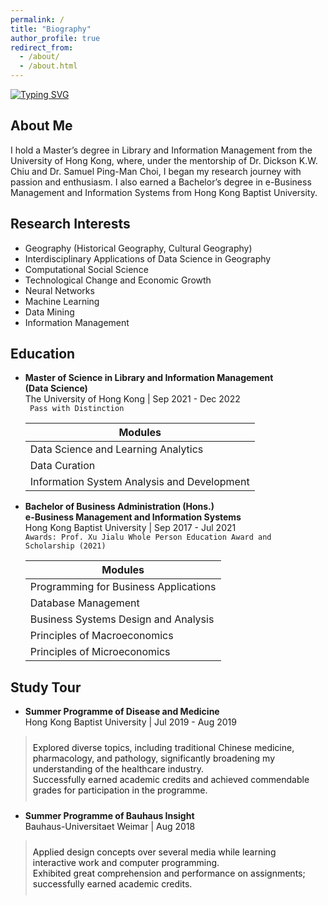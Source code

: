 ```yaml
---
permalink: /
title: "Biography" 
author_profile: true
redirect_from: 
  - /about/
  - /about.html
---
```


[![Typing SVG](https://readme-typing-svg.demolab.com?font=Roboto&weight=900&size=30&pause=1000&color=385ED2&width=435&lines=Geography)](https://git.io/typing-svg)


## About Me

I hold a Master’s degree in Library and Information Management from the University of Hong Kong, where, under the mentorship of Dr. Dickson K.W. Chiu and Dr. Samuel Ping-Man Choi, I began my research journey with passion and enthusiasm. I also earned a Bachelor’s degree in e-Business Management and Information Systems from Hong Kong Baptist University.


## Research Interests

-   Geography (Historical Geography, Cultural Geography)
-   Interdisciplinary Applications of Data Science in Geography
-   Computational Social Science
-   Technological Change and Economic Growth
-   Neural Networks 
-   Machine Learning
-   Data Mining 
-   Information Management 


## Education

-   **Master of Science in Library and Information Management**  
    **(Data Science)**  
    The University of Hong Kong | Sep 2021 - Dec 2022  
    <code> Pass with Distinction </code> 

    | Modules|
    |--|
    | Data Science and Learning Analytics |
    |Data Curation|
    |Information System Analysis and Development|
    
    
-   **Bachelor of Business Administration (Hons.)**  
    **e-Business Management and Information Systems**  
    Hong Kong Baptist University | Sep 2017 - Jul 2021  
    <code>Awards: Prof. Xu Jialu Whole Person Education Award and Scholarship (2021)</code> 
    
    | Modules|
    |--|
    | Programming for Business Applications |
    |Database Management|
    |Business Systems Design and Analysis|
    |Principles of Macroeconomics|
    |Principles of Microeconomics|


## Study Tour 
-   **Summer Programme of Disease and Medicine**  
    Hong Kong Baptist University | Jul 2019 - Aug 2019  
    <div style="border-left: 2px solid #e0e0e0; padding: 10px;">
    Explored diverse topics, including traditional Chinese medicine, pharmacology, and pathology, significantly broadening my understanding of the healthcare industry. <br>
    Successfully earned academic credits and achieved commendable grades for participation in the programme.
    </div>
    
-   **Summer Programme of Bauhaus Insight**  
    Bauhaus-Universitaet Weimar | Aug 2018  
    <div style="border-left: 2px solid #e0e0e0; padding: 10px;">
     Applied design concepts over several media while learning interactive work and computer programming. <br>
     Exhibited great comprehension and performance on assignments; successfully earned academic credits.
     </div> 
    
    



